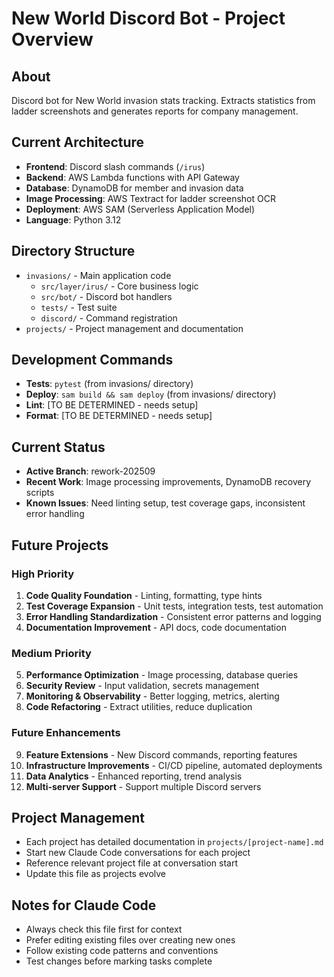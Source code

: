 # New World Discord Bot - Project Overview

## About
Discord bot for New World invasion stats tracking. Extracts statistics from ladder screenshots and generates reports for company management.

## Current Architecture
- **Frontend**: Discord slash commands (`/irus`)
- **Backend**: AWS Lambda functions with API Gateway
- **Database**: DynamoDB for member and invasion data
- **Image Processing**: AWS Textract for ladder screenshot OCR
- **Deployment**: AWS SAM (Serverless Application Model)
- **Language**: Python 3.12

## Directory Structure
- `invasions/` - Main application code
  - `src/layer/irus/` - Core business logic
  - `src/bot/` - Discord bot handlers
  - `tests/` - Test suite
  - `discord/` - Command registration
- `projects/` - Project management and documentation

## Development Commands
- **Tests**: `pytest` (from invasions/ directory)
- **Deploy**: `sam build && sam deploy` (from invasions/ directory)
- **Lint**: [TO BE DETERMINED - needs setup]
- **Format**: [TO BE DETERMINED - needs setup]

## Current Status
- **Active Branch**: rework-202509
- **Recent Work**: Image processing improvements, DynamoDB recovery scripts
- **Known Issues**: Need linting setup, test coverage gaps, inconsistent error handling

## Future Projects

### High Priority
1. **Code Quality Foundation** - Linting, formatting, type hints
2. **Test Coverage Expansion** - Unit tests, integration tests, test automation
3. **Error Handling Standardization** - Consistent error patterns and logging
4. **Documentation Improvement** - API docs, code documentation

### Medium Priority
5. **Performance Optimization** - Image processing, database queries
6. **Security Review** - Input validation, secrets management
7. **Monitoring & Observability** - Better logging, metrics, alerting
8. **Code Refactoring** - Extract utilities, reduce duplication

### Future Enhancements
9. **Feature Extensions** - New Discord commands, reporting features
10. **Infrastructure Improvements** - CI/CD pipeline, automated deployments
11. **Data Analytics** - Enhanced reporting, trend analysis
12. **Multi-server Support** - Support multiple Discord servers

## Project Management
- Each project has detailed documentation in `projects/[project-name].md`
- Start new Claude Code conversations for each project
- Reference relevant project file at conversation start
- Update this file as projects evolve

## Notes for Claude Code
- Always check this file first for context
- Prefer editing existing files over creating new ones
- Follow existing code patterns and conventions
- Test changes before marking tasks complete